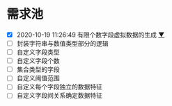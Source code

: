 # 需求池

* [x] 2020-10-19 11:26:49 有限个数字段虚拟数据的生成 [▼](../../scripts/python/data_gen.py)
* [ ] 封装字符串与数值类型部分的逻辑
* [ ] 自定义字段类型
* [ ] 自定义字段个数
* [ ] 集合类型的字段
* [ ] 自定义阈值范围
* [ ] 自定义每个字段独立的数据特征
* [ ] 自定义字段间关系确定数据特征